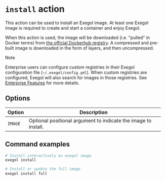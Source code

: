 # `install` action

This action can be used to install an Exegol image. At least one Exegol
image is required to create and start a container and enjoy Exegol.

When this action is used, the image will be downloaded (i.e. "pulled" in Docker terms) from [the official
Dockerhub registry](https://hub.docker.com/repository/docker/nwodtuhs/exegol).
A compressed and pre-built image is downloaded in the form of layers, and then uncompressed.

> [!NOTE]
> Enterprise users can configure custom registries in their Exegol configuration file (`~/.exegol/config.yml`). When custom registries are configured, Exegol will also search for images in those registries. See [Enterprise Features](/wrapper/features#enterprise-features) for more details.

## Options

| Option | Description |
|--------|-------------|
| `IMAGE` | Optional positional argument to indicate the image to install. |

## Command examples

```bash
# Install interactively an exegol image
exegol install

# Install or update the full image
exegol install full
```
